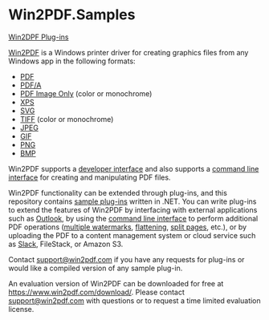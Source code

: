 # Win2PDF.Samples
[Win2DPF Plug-ins](/plug-in)

[Win2PDF](https://www.win2pdf.com) is a Windows printer driver for creating graphics files from any Windows app in the following formats:
 * [PDF](https://www.win2pdf.com/doc/index.html)
 * [PDF/A](https://www.win2pdf.com/doc/print-to-pdf-a.html)
 * [PDF Image Only](https://www.win2pdf.com/doc/print-to-pdf-image-only.html) (color or monochrome)
 * [XPS](https://www.win2pdf.com/doc/print-to-xps.html)
 * [SVG](https://www.win2pdf.com/doc/print-to-svg.html)
 * [TIFF](https://www.win2pdf.com/doc/print-to-tiff.html) (color or monochrome)
 * [JPEG](https://www.win2pdf.com/doc/print-to-jpg.html)
 * [GIF](https://www.win2pdf.com/doc/print-to-gif.html)
 * [PNG](https://www.win2pdf.com/doc/print-to-png.html)
 * [BMP](https://www.win2pdf.com/doc/print-to-bmp.html)
 
Win2PDF supports a [developer interface](https://www.win2pdf.com/doc/registryoverview.html) and also supports a [command line interface](https://www.win2pdf.com/doc/win2pdf-desktop-command-line.html) for creating and manipulating PDF files.

Win2PDF functionality can be extended through plug-ins, and this repository contains [sample plug-ins](/plug-in) written in .NET. You can write plug-ins to extend the features of Win2PDF by interfacing with external applications such as [Outlook](/plug-in/PDFSendToOutlook), by using the [command line interface](https://www.win2pdf.com/doc/win2pdf-desktop-command-line.html) to perform additional PDF operations ([multiple watermarks](/plug-in/PDFMultipleWatermarks), [flattening](plug-in/PDFImageOnlyFlatten), [split pages](plug-in/PDFSplitPages), etc.), or by uploading the PDF to a content management system or cloud service such as [Slack](https://slack.com/), FileStack, or Amazon S3.

Contact support@win2pdf.com if you have any requests for plug-ins or would like a compiled version of any sample plug-in.
 
An evaluation version of Win2PDF can be downloaded for free at https://www.win2pdf.com/download/. Please contact support@win2pdf.com with questions or to request a time limited evaluation license.
